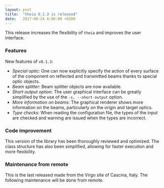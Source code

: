 ```yaml
---
layout: post
title:  "theia 0.1.3 is released"
date:   2017-08-24 6:00:00 +0200
---
```


This release increases the flexibility of `theia` and improves the user interface.

### Features

New features of `v0.1.3`:

* *Special optic*: One can now explicitly specify the action of every surface of the component on reflected and transmitted beams thanks to special optic objects.
* *Beam splitter*: Beam splitter objects are now available.
* *Short output option*: The user graphical interface can be greatly simplified by the use of the `-s, --short-output` option.
* *More information on beams*: The graphical renderer shows more information on the beams, particularly on the origin and target optics.
* *Type checks*: When reading the configuration file, the types of the input are checked and warning are issued when the types are incorrect.

### Code improvement

This version of the library has been thoroughly reviewed and optimized. The class structure has also been simplified, allowing for faster execution and more flexibility.

### Maintenance from remote

This is the last released made from the Virgo site of Cascina, Italy. The following maintenance will be done from remote.
